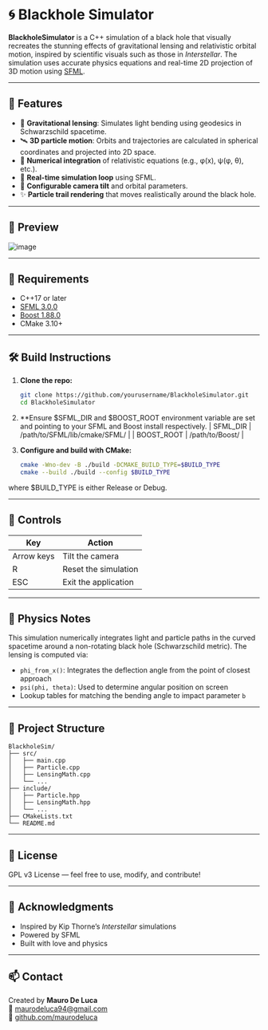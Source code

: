 # 🌀 Blackhole Simulator

**BlackholeSimulator** is a C++ simulation of a black hole that visually recreates the stunning effects of gravitational lensing and relativistic orbital motion, inspired by scientific visuals such as those in *Interstellar*. The simulation uses accurate physics equations and real-time 2D projection of 3D motion using [SFML](https://www.sfml-dev.org/).

---

## 🚀 Features

- 🌌 **Gravitational lensing**: Simulates light bending using geodesics in Schwarzschild spacetime.
- 🛰️ **3D particle motion**: Orbits and trajectories are calculated in spherical coordinates and projected into 2D space.
- 🧠 **Numerical integration** of relativistic equations (e.g., φ(x), ψ(φ, θ), etc.).
- 🔄 **Real-time simulation loop** using SFML.
- 📏 **Configurable camera tilt** and orbital parameters.
- ✨ **Particle trail rendering** that moves realistically around the black hole.

---

## 📸 Preview

![image](https://github.com/user-attachments/assets/d3e62c3a-6d03-4ca2-ad28-53fee1efa73d)

---

## 🔧 Requirements

- C++17 or later
- [SFML 3.0.0](https://www.sfml-dev.org/download.php)
- [Boost 1.88.0](https://www.boost.org/users/history/version_1_88_0.html)
- CMake 3.10+

---

## 🛠️ Build Instructions

1. **Clone the repo:**
   ```bash
   git clone https://github.com/yourusername/BlackholeSimulator.git
   cd BlackholeSimulator
   ```

2. **Ensure $SFML_DIR and $BOOST_ROOT environment variable are set and pointing to your SFML and Boost install respectively.
| SFML_DIR   | /path/to/SFML/lib/cmake/SFML/ |
| BOOST_ROOT | /path/to/Boost/               |

3. **Configure and build with CMake:**
   ```bash
   cmake -Wno-dev -B ./build -DCMAKE_BUILD_TYPE=$BUILD_TYPE
   cmake --build ./build --config $BUILD_TYPE
   ```
where $BUILD_TYPE is either Release or Debug.

---

## 🧪 Controls

| Key        | Action                      |
|------------|-----------------------------|
| Arrow keys | Tilt the camera             |
|    R       | Reset the simulation        |
|   ESC      | Exit the application        |
---

## 🧬 Physics Notes

This simulation numerically integrates light and particle paths in the curved spacetime around a non-rotating black hole (Schwarzschild metric). The lensing is computed via:

- `phi_from_x()`: Integrates the deflection angle from the point of closest approach
- `psi(phi, theta)`: Used to determine angular position on screen
- Lookup tables for matching the bending angle to impact parameter `b`

---

## 📁 Project Structure

```
BlackholeSim/
├── src/
│   ├── main.cpp
│   ├── Particle.cpp
│   ├── LensingMath.cpp
│   └── ...
├── include/
│   ├── Particle.hpp
│   ├── LensingMath.hpp
│   └── ...
├── CMakeLists.txt
└── README.md
```

---

## 📄 License

GPL v3 License — feel free to use, modify, and contribute!

---

## 🙌 Acknowledgments

- Inspired by Kip Thorne’s *Interstellar* simulations
- Powered by SFML
- Built with love and physics

---

## 📫 Contact

Created by **Mauro De Luca**  
📧 maurodeluca94@gmail.com  
🔗 [github.com/maurodeluca](https://github.com/maurodeluca)
